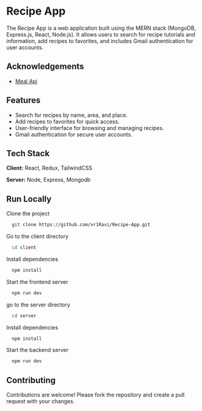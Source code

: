 
# Recipe App

The Recipe App is a web application built using the MERN stack (MongoDB, Express.js, React, Node.js). It allows users to search for recipe tutorials and information, add recipes to favorites, and includes Gmail authentication for user accounts.


## Acknowledgements

 - [Meal Api](https://www.themealdb.com/api.php)



## Features

- Search for recipes by name, area, and place.
- Add recipes to favorites for quick access.
- User-friendly interface for browsing and managing recipes.
- Gmail authentication for secure user accounts.


## Tech Stack

**Client:** React, Redux, TailwindCSS

**Server:** Node, Express, Mongodb


## Run Locally

Clone the project

```bash
  git clone https://github.com/vr1Ravi/Recipe-App.git
```

Go to the client directory

```bash
  cd client
```

Install dependencies

```bash
  npm install
```

Start the frontend server

```bash
  npm run dev
```
go to the server directory

```bash
  cd server
```

Install dependencies

```bash
  npm install
```

Start the backend server

```bash
  npm run dev
```


## Contributing

Contributions are welcome! Please fork the repository and create a pull request with your changes.

